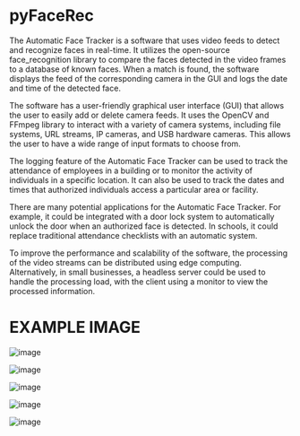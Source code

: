 # pyFaceRec

The Automatic Face Tracker is a software that uses video feeds to detect and recognize faces in real-time. It utilizes the open-source face_recognition library to compare the faces detected in the video frames to a database of known faces. When a match is found, the software displays the feed of the corresponding camera in the GUI and logs the date and time of the detected face.

The software has a user-friendly graphical user interface (GUI) that allows the user to easily add or delete camera feeds. It uses the OpenCV and FFmpeg library to interact with a variety of camera systems, including file systems, URL streams, IP cameras, and USB hardware cameras. This allows the user to have a wide range of input formats to choose from.

The logging feature of the Automatic Face Tracker can be used to track the attendance of employees in a building or to monitor the activity of individuals in a specific location. It can also be used to track the dates and times that authorized individuals access a particular area or facility.

There are many potential applications for the Automatic Face Tracker. For example, it could be integrated with a door lock system to automatically unlock the door when an authorized face is detected. In schools, it could replace traditional attendance checklists with an automatic system.

To improve the performance and scalability of the software, the processing of the video streams can be distributed using edge computing. Alternatively, in small businesses, a headless server could be used to handle the processing load, with the client using a monitor to view the processed information.


# EXAMPLE IMAGE
![image](https://user-images.githubusercontent.com/31916065/208233117-da8c779d-3015-45bc-85f6-47f5f474302e.png)


![image](https://user-images.githubusercontent.com/31916065/208233118-663c5cd6-4508-4f71-a2f0-656039fb0da1.png)


![image](https://user-images.githubusercontent.com/31916065/208233120-9506fd56-7704-412f-b060-a71078890438.png)


![image](https://user-images.githubusercontent.com/31916065/208233123-55549196-2175-4480-9e14-3d69c8c9415c.png)


![image](https://user-images.githubusercontent.com/31916065/208233129-614a355a-7e62-4ca0-a490-3e2189a80aae.png)


